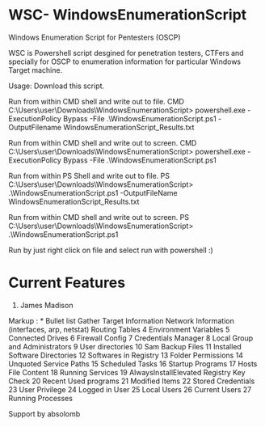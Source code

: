 # WSC- WindowsEnumerationScript
Windows Enumeration Script for Pentesters (OSCP)

WSC is Powershell script desgined for penetration testers, CTFers and specially for OSCP to enumeration information for particular Windows Target machine. 

Usage:
Download this script.

Run from within CMD shell and write out to file.
CMD C:\Users\user\Downloads\WindowsEnumerationScript> powershell.exe -ExecutionPolicy Bypass -File .\WindowsEnumerationScript.ps1 -OutputFilename WindowsEnumerationScript_Results.txt

Run from within CMD shell and write out to screen.
CMD C:\Users\user\Downloads\WindowsEnumerationScript> powershell.exe -ExecutionPolicy Bypass -File .\WindowsEnumerationScript.ps1 

Run from within PS Shell and write out to file.
PS C:\Users\user\Downloads\WindowsEnumerationScript> .\WindowsEnumerationScript.ps1 -OutputFileName WindowsEnumerationScript_Results.txt

Run from within CMD shell and write out to screen.
PS C:\Users\user\Downloads\WindowsEnumerationScript> .\WindowsEnumerationScript.ps1

Run by just right click on file and select run with powershell :)


# Current Features 
1. James Madison

Markup : * Bullet list
Gather Target Information
Network Information (interfaces, arp, netstat)
Routing Tables
4  Environment Variables
5  Connected Drives
6  Firewall Config
7  Credentials Manager
8  Local Group and Administrators
9  User directories
10 Sam Backup Files
11 Installed Software Directories
12 Softwares in Registry
13 Folder Permissions
14 Unquoted Service Paths
15 Scheduled Tasks
16 Startup Programs
17 Hosts File Content
18 Running Services
19 AlwaysInstallElevated Registry Key Check
20 Recent Used programs
21 Modified Items
22 Stored Credentials
23 User Privilege 
24 Logged in User
25 Local Users
26 Current Users
27 Running Processes

Support by absolomb
